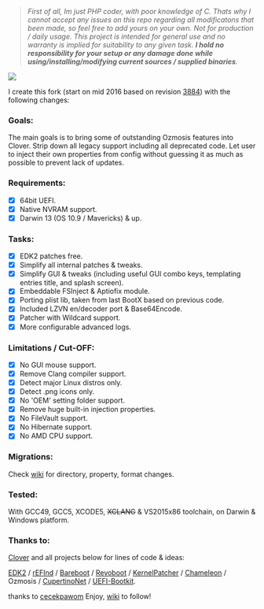 > _First of all, Im just PHP coder, with poor knowledge of C. Thats why I cannot accept any issues on this repo regarding all modificatons that been made, so feel free to add yours on your own. Not for production / daily usage. This project is intended for general use and no warranty is implied for suitability to any given task. **I hold no responsibility for your setup or any damage done while using/installing/modifying current sources / supplied binaries**._

[![](../../wiki/assets/main-1.gif)](../../wiki)

I create this fork (start on mid 2016 based on revision [3884](https://sourceforge.net/p/cloverefiboot/code/3884/tree/)) with the following changes:

### Goals:

The main goals is to bring some of outstanding Ozmosis features into Clover. Strip down all legacy support including all deprecated code. Let user to inject their own properties from config without guessing it as much as possible to prevent lack of updates.

### Requirements:

- [x] 64bit UEFI.
- [x] Native NVRAM support.
- [x] Darwin 13 (OS 10.9 / Mavericks) & up.

### Tasks:

- [x] EDK2 patches free.
- [x] Simplify all internal patches & tweaks.
- [x] Simplify GUI & tweaks (including useful GUI combo keys, templating entries title, and splash screen).
- [x] Embeddable FSInject & Aptiofix module.
- [x] Porting plist lib, taken from last BootX based on previous code.
- [x] Included LZVN en/decoder port & Base64Encode.
- [x] Patcher with Wildcard support.
- [x] More configurable advanced logs.

### Limitations / Cut-OFF:

- [x] No GUI mouse support.
- [x] Remove Clang compiler support.
- [x] Detect major Linux distros only.
- [x] Detect .png icons only.
- [x] No 'OEM' setting folder support.
- [x] Remove huge built-in injection properties.
- [x] No FileVault support.
- [x] No Hibernate support.
- [x] No AMD CPU support.

### Migrations:

Check [wiki](../../wiki) for directory, property, format changes.

### Tested:

With GCC49, GCC5, XCODE5, ~~XCLANG~~ & VS2015x86 toolchain, on Darwin & Windows platform.

### Thanks to:

[Clover](https://sourceforge.net/p/cloverefiboot/) and all projects below for lines of code & ideas:

[EDK2](https://github.com/tianocore/edk2) / [rEFInd](https://sourceforge.net/projects/refind/) / [Bareboot](https://github.com/SunnyKi/bareBoot) / [Revoboot](https://github.com/Piker-Alpha/RevoBoot) / [KernelPatcher](https://public.xzenue.com/diffusion/K/repository/master/) / [Chameleon](http://forge.voodooprojects.org/p/chameleon/) / Ozmosis / [CupertinoNet](https://github.com/CupertinoNet) / [UEFI-Bootkit](https://github.com/dude719/UEFI-Bootkit).

thanks to [cecekpawom](https://github.com/cecekpawon/)
Enjoy, [wiki](../../wiki) to follow!
